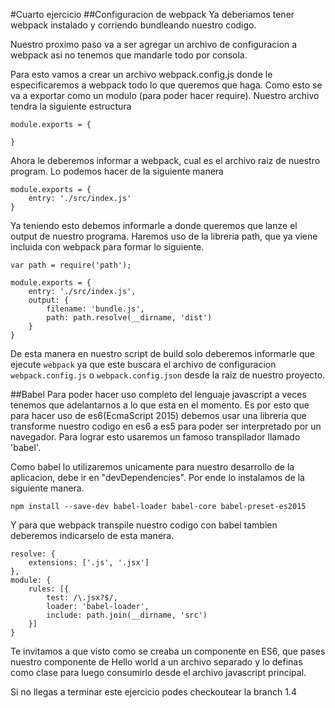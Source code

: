 #Cuarto ejercicio
##Configuracion de webpack
Ya deberiamos tener webpack instalado y corriendo bundleando nuestro codigo.

Nuestro proximo paso va a ser agregar un archivo de configuracion a webpack asi no tenemos que mandarle todo por consola.

Para esto vamos a crear un archivo webpack.config.js donde le especificaremos a webpack todo lo que queremos que haga. Como esto se va a exportar como un modulo (para poder hacer require). Nuestro archivo tendra la siguiente estructura

```
module.exports = {

}
```

Ahora le deberemos informar a webpack, cual es el archivo raiz de nuestro program. Lo podemos hacer de la siguiente manera

```
module.exports = {
	entry: './src/index.js'
}
```

Ya teniendo esto debemos informarle a donde queremos que lanze el output de nuestro programa. Haremos uso de la libreria path, que ya viene incluida con webpack para formar lo siguiente.

```
var path = require('path');

module.exports = {
	entry: './src/index.js',
	output: {
		filename: 'bundle.js',
		path: path.resolve(__dirname, 'dist')
	}
}
```

De esta manera en nuestro script de build solo deberemos informarle que ejecute `webpack` ya que este buscara el archivo de configuracion `webpack.config.js` o `webpack.config.json` desde la raiz de nuestro proyecto.

##Babel
Para poder hacer uso completo del lenguaje javascript a veces tenemos que adelantarnos a lo que esta en el momento. Es por esto que para hacer uso de es6(EcmaScript 2015) debemos usar una libreria que transforme nuestro codigo en es6 a es5 para poder ser interpretado por un navegador. Para lograr esto usaremos un famoso transpilador llamado 'babel'.

Como babel lo utilizaremos unicamente para nuestro desarrollo de la aplicacion, debe ir en "devDependencies". Por ende lo instalamos de la siguiente manera.

```
npm install --save-dev babel-loader babel-core babel-preset-es2015
```

Y para que webpack transpile nuestro codigo con babel tambien deberemos indicarselo de esta manera.

```
resolve: {
	extensions: ['.js', '.jsx']
},
module: {
	rules: [{
		test: /\.jsx?$/,
		loader: 'babel-loader',
		include: path.join(__dirname, 'src')
	}]
}
```

Te invitamos a que visto como se creaba un componente en ES6, que pases nuestro componente de Hello world a un archivo separado y lo definas como clase para luego consumirlo desde el archivo javascript principal.

Si no llegas a terminar este ejercicio podes checkoutear la branch 1.4